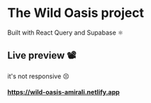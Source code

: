 # The Wild Oasis project

Built with React Query and Supabase ⚛️

## Live preview 📽️
it's not responsive 😣

#### https://wild-oasis-amirali.netlify.app

